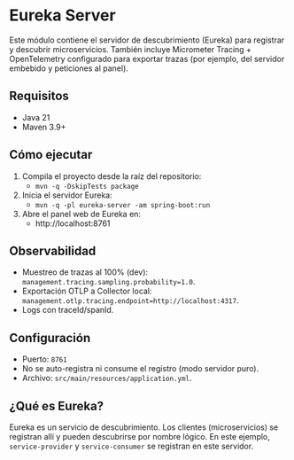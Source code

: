 # Eureka Server

Este módulo contiene el servidor de descubrimiento (Eureka) para registrar y
descubrir microservicios. También incluye Micrometer Tracing + OpenTelemetry
configurado para exportar trazas (por ejemplo, del servidor embebido y
peticiones al panel).

## Requisitos

- Java 21
- Maven 3.9+

## Cómo ejecutar

1. Compila el proyecto desde la raíz del repositorio:
    - `mvn -q -DskipTests package`
2. Inicia el servidor Eureka:
    - `mvn -q -pl eureka-server -am spring-boot:run`
3. Abre el panel web de Eureka en:
    - http://localhost:8761

## Observabilidad

- Muestreo de trazas al 100% (dev):
  `management.tracing.sampling.probability=1.0`.
- Exportación OTLP a Collector local:
  `management.otlp.tracing.endpoint=http://localhost:4317`.
- Logs con traceId/spanId.

## Configuración

- Puerto: `8761`
- No se auto-registra ni consume el registro (modo servidor puro).
- Archivo: `src/main/resources/application.yml`.

## ¿Qué es Eureka?

Eureka es un servicio de descubrimiento. Los clientes (microservicios) se
registran allí y pueden descubrirse por nombre lógico. En este ejemplo,
`service-provider` y `service-consumer` se registran en este servidor.
